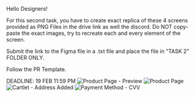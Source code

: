 Hello Designers!

For this second task, you have to create exact replica of these 4 screens provided as PNG Files in the drive link as well the discord. Do NOT copy-paste the exact images, try to recreate each and every element of the screen.

Submit the link to the Figma file in a .txt file and place the file in "TASK 2" FOLDER ONLY.

Follow the PR Template.

DEADLINE: 19 FEB 11:59 PM
![Product Page - Preview](https://user-images.githubusercontent.com/52004311/154549468-e3d65050-82f4-4bb9-a4b4-2b840ae49664.png)
![Product Page](https://user-images.githubusercontent.com/52004311/154549477-d108c00d-c2ce-44a2-a2fb-44e70f1e985f.png)
![Cartlet - Address Added](https://user-images.githubusercontent.com/52004311/154549483-578539e6-a9e4-4ccf-8bbd-e183020ca4c0.png)
![Payment Method - CVV](https://user-images.githubusercontent.com/52004311/154549485-e802a50c-c245-4b8c-aefb-c40c5edd728f.png)

